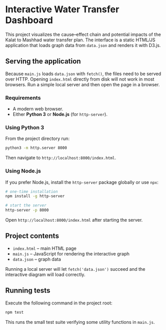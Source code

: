 # Interactive Water Transfer Dashboard

This project visualizes the cause–effect chain and potential impacts of the Kalat to Mashhad water transfer plan. The interface is a static HTML/JS application that loads graph data from `data.json` and renders it with D3.js.

## Serving the application

Because `main.js` loads `data.json` with `fetch()`, the files need to be served over HTTP. Opening `index.html` directly from disk will not work in most browsers. Run a simple local server and then open the page in a browser.

### Requirements
* A modern web browser.
* Either **Python 3** or **Node.js** (for `http-server`).

### Using Python 3
From the project directory run:

```bash
python3 -m http.server 8000
```

Then navigate to `http://localhost:8000/index.html`.

### Using Node.js
If you prefer Node.js, install the `http-server` package globally or use `npx`:

```bash
# one-time installation
npm install -g http-server

# start the server
http-server -p 8000
```

Open `http://localhost:8000/index.html` after starting the server.

## Project contents
- `index.html` – main HTML page
- `main.js` – JavaScript for rendering the interactive graph
- `data.json` – graph data

Running a local server will let `fetch('data.json')` succeed and the interactive diagram will load correctly.

## Running tests

Execute the following command in the project root:

```bash
npm test
```

This runs the small test suite verifying some utility functions in `main.js`.
